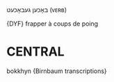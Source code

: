 באָכען
געבאָכעט
(ᴠᴇʀʙ)

{DYF}
frapper à coups de poing

CENTRAL
========

bokkhyn {Birnbaum transcriptions}